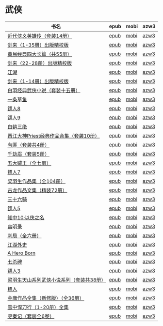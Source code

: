 # 武侠

| 书名 | epub | mobi | azw3 |
| --- | --- | --- | --- |
| [近代侠义英雄传（套装14册）](http://ct.dalanmei.com/f/31084289-771246943-69acc1) | [epub](http://ct.dalanmei.com/f/31084289-771246943-69acc1) | [mobi](http://ct.dalanmei.com/f/31084289-771231777-db42a5) | [azw3](http://ct.dalanmei.com/f/31084289-771236644-03822c) |
| [剑来（1-35册）出版精校版](http://ct.dalanmei.com/f/31084289-771247203-ac8872) | [epub](http://ct.dalanmei.com/f/31084289-771247203-ac8872) | [mobi](http://ct.dalanmei.com/f/31084289-771232139-56bd6a) | [azw3](http://ct.dalanmei.com/f/31084289-771240223-cd16ce) |
| [黄易经典四大长篇（共55册）](http://ct.dalanmei.com/f/31084289-580892207-c0ef3a) | [epub](http://ct.dalanmei.com/f/31084289-580892207-c0ef3a) | [mobi](http://ct.dalanmei.com/f/31084289-580889576-b4d0f7) | [azw3](http://ct.dalanmei.com/f/31084289-580890974-198ae6) |
| [剑来（22-28册）出版精校版](http://ct.dalanmei.com/f/31084289-570303643-7bd34e) | [epub](http://ct.dalanmei.com/f/31084289-570303643-7bd34e) | [mobi](http://ct.dalanmei.com/f/31084289-570176796-9cd652) | [azw3](http://ct.dalanmei.com/f/31084289-570373550-226534) |
| [江湖](http://ct.dalanmei.com/f/31084289-570306140-369492) | [epub](http://ct.dalanmei.com/f/31084289-570306140-369492) | [mobi](http://ct.dalanmei.com/f/31084289-570169712-8296e5) | [azw3](http://ct.dalanmei.com/f/31084289-570377711-bd079b) |
| [剑来（1-14册）出版精校版](http://ct.dalanmei.com/f/31084289-570357665-bc175a) | [epub](http://ct.dalanmei.com/f/31084289-570357665-bc175a) | [mobi](http://ct.dalanmei.com/f/31084289-570150577-fd4a4b) | [azw3](http://ct.dalanmei.com/f/31084289-571405774-6822c8) |
| [白羽经典武侠小说（套装十五册）](http://ct.dalanmei.com/f/31084289-570235804-ac6f5f) | [epub](http://ct.dalanmei.com/f/31084289-570235804-ac6f5f) | [mobi](http://ct.dalanmei.com/f/31084289-569451832-2d8315) | [azw3](http://ct.dalanmei.com/f/31084289-571418580-464272) |
| [一条草鱼](http://ct.dalanmei.com/f/31084289-572081324-1033da) | [epub](http://ct.dalanmei.com/f/31084289-572081324-1033da) | [mobi](http://ct.dalanmei.com/f/31084289-571729293-6d4ff2) | [azw3](http://ct.dalanmei.com/f/31084289-572109595-6d2edf) |
| [镖人8](http://ct.dalanmei.com/f/31084289-572126246-b53549) | [epub](http://ct.dalanmei.com/f/31084289-572126246-b53549) | [mobi](http://ct.dalanmei.com/f/31084289-571632211-cfac0a) | [azw3](http://ct.dalanmei.com/f/31084289-572186612-5349c8) |
| [镖人9](http://ct.dalanmei.com/f/31084289-572126474-f62986) | [epub](http://ct.dalanmei.com/f/31084289-572126474-f62986) | [mobi](http://ct.dalanmei.com/f/31084289-571632025-188b12) | [azw3](http://ct.dalanmei.com/f/31084289-572186810-12c6c5) |
| [白鹤三绝](http://ct.dalanmei.com/f/31084289-572128499-897d16) | [epub](http://ct.dalanmei.com/f/31084289-572128499-897d16) | [mobi](http://ct.dalanmei.com/f/31084289-571627710-9a09b0) | [azw3](http://ct.dalanmei.com/f/31084289-572188617-622e3e) |
| [晋江大神Priest经典作品合集（套装10册）](http://ct.dalanmei.com/f/31084289-571915255-161ee7) | [epub](http://ct.dalanmei.com/f/31084289-571915255-161ee7) | [mobi](http://ct.dalanmei.com/f/31084289-571557475-1d7684) | [azw3](http://ct.dalanmei.com/f/31084289-572203753-ce1c43) |
| [有匪（套装共4册）](http://ct.dalanmei.com/f/31084289-571916803-b92562) | [epub](http://ct.dalanmei.com/f/31084289-571916803-b92562) | [mobi](http://ct.dalanmei.com/f/31084289-571558291-a38ba5) | [azw3](http://ct.dalanmei.com/f/31084289-572203919-dd608a) |
| [千劫眉（套装5册）](http://ct.dalanmei.com/f/31084289-571987268-5675bb) | [epub](http://ct.dalanmei.com/f/31084289-571987268-5675bb) | [mobi](http://ct.dalanmei.com/f/31084289-571561239-94d1c1) | [azw3](http://ct.dalanmei.com/f/31084289-572212214-395cad) |
| [五大贼王（全七册）](http://ct.dalanmei.com/f/31084289-571732760-b25e54) | [epub](http://ct.dalanmei.com/f/31084289-571732760-b25e54) | [mobi](http://ct.dalanmei.com/f/31084289-571615826-a369f5) | [azw3](http://ct.dalanmei.com/f/31084289-571912654-15b717) |
| [镖人7](http://ct.dalanmei.com/f/31084289-571736392-1c5448) | [epub](http://ct.dalanmei.com/f/31084289-571736392-1c5448) | [mobi](http://ct.dalanmei.com/f/31084289-571606937-11c2f8) | [azw3](http://ct.dalanmei.com/f/31084289-571914714-2ad5ce) |
| [梁羽生作品集（全104册）](http://ct.dalanmei.com/f/31084289-571774676-a7cba9) | [epub](http://ct.dalanmei.com/f/31084289-571774676-a7cba9) | [mobi](http://ct.dalanmei.com/f/31084289-571497317-27c662) | [azw3](http://ct.dalanmei.com/f/31084289-571919184-1c9a8c) |
| [古龙作品文集（精装72册）](http://ct.dalanmei.com/f/31084289-571775165-36a211) | [epub](http://ct.dalanmei.com/f/31084289-571775165-36a211) | [mobi](http://ct.dalanmei.com/f/31084289-571500528-e21c8d) | [azw3](http://ct.dalanmei.com/f/31084289-571920072-68eabb) |
| [三十六骑](http://ct.dalanmei.com/f/31084289-572127668-4646ad) | [epub](http://ct.dalanmei.com/f/31084289-572127668-4646ad) | [mobi](http://ct.dalanmei.com/f/31084289-571594178-960adc) | [azw3](http://ct.dalanmei.com/f/31084289-571985012-ea6eab) |
| [镖人5](http://ct.dalanmei.com/f/31084289-571809290-c81912) | [epub](http://ct.dalanmei.com/f/31084289-571809290-c81912) | [mobi](http://ct.dalanmei.com/f/31084289-571541279-044b16) | [azw3](http://ct.dalanmei.com/f/31084289-572010745-b7a6fe) |
| [知中10·以侠之名](http://ct.dalanmei.com/f/31084289-571811179-acede6) | [epub](http://ct.dalanmei.com/f/31084289-571811179-acede6) | [mobi](http://ct.dalanmei.com/f/31084289-571541985-dcab08) | [azw3](http://ct.dalanmei.com/f/31084289-572013441-c440dc) |
| [幽明录](http://ct.dalanmei.com/f/31084289-571815568-99684d) | [epub](http://ct.dalanmei.com/f/31084289-571815568-99684d) | [mobi](http://ct.dalanmei.com/f/31084289-571546016-916f59) | [azw3](http://ct.dalanmei.com/f/31084289-572019699-17fff6) |
| [刺局（全六册）](http://ct.dalanmei.com/f/31084289-571818331-78f40c) | [epub](http://ct.dalanmei.com/f/31084289-571818331-78f40c) | [mobi](http://ct.dalanmei.com/f/31084289-571547988-e5339b) | [azw3](http://ct.dalanmei.com/f/31084289-572054181-2fa90a) |
| [江湖外史](http://ct.dalanmei.com/f/31084289-571835189-96665a) | [epub](http://ct.dalanmei.com/f/31084289-571835189-96665a) | [mobi](http://ct.dalanmei.com/f/31084289-571549706-3ac812) | [azw3](http://ct.dalanmei.com/f/31084289-572065687-42c47a) |
| [A Hero Born](http://ct.dalanmei.com/f/31084289-571844258-17e208) | [epub](http://ct.dalanmei.com/f/31084289-571844258-17e208) | [mobi](http://ct.dalanmei.com/f/31084289-571550298-355ede) | [azw3](http://ct.dalanmei.com/f/31084289-572066550-ca8260) |
| [七杀碑](None) | [epub](None) | [mobi](None) | [azw3](None) |
| [镖人3](http://ct.dalanmei.com/f/31084289-571892551-b5e1d6) | [epub](http://ct.dalanmei.com/f/31084289-571892551-b5e1d6) | [mobi](http://ct.dalanmei.com/f/31084289-571553846-b6006f) | [azw3](http://ct.dalanmei.com/f/31084289-572070587-269218) |
| [梁羽生天山系列武侠小说系列（套装共38册）](http://ct.dalanmei.com/f/31084289-571986206-4b9c50) | [epub](http://ct.dalanmei.com/f/31084289-571986206-4b9c50) | [mobi](http://ct.dalanmei.com/f/31084289-571560687-d3ef30) | [azw3](http://ct.dalanmei.com/f/31084289-572078686-5fbb3b) |
| [镖人](http://ct.dalanmei.com/f/31084289-572009748-c2b5cb) | [epub](http://ct.dalanmei.com/f/31084289-572009748-c2b5cb) | [mobi](http://ct.dalanmei.com/f/31084289-571562664-4cfc48) | [azw3](http://ct.dalanmei.com/f/31084289-571841365-fff8fb) |
| [金庸作品全集（新修版）（全36册）](http://ct.dalanmei.com/f/31084289-571774475-d35a13) | [epub](http://ct.dalanmei.com/f/31084289-571774475-d35a13) | [mobi](http://ct.dalanmei.com/f/31084289-571496690-02026f) | [azw3](http://ct.dalanmei.com/f/31084289-571871176-f03356) |
| [雪中悍刀行（1-20册）全集](http://ct.dalanmei.com/f/31084289-571782328-cb2b91) | [epub](http://ct.dalanmei.com/f/31084289-571782328-cb2b91) | [mobi](http://ct.dalanmei.com/f/31084289-571423628-39db1d) | [azw3](http://ct.dalanmei.com/f/31084289-571883480-b6b8c2) |
| [寻秦记（套装全6卷）](None) | [epub](None) | [mobi](None) | [azw3](None) |
